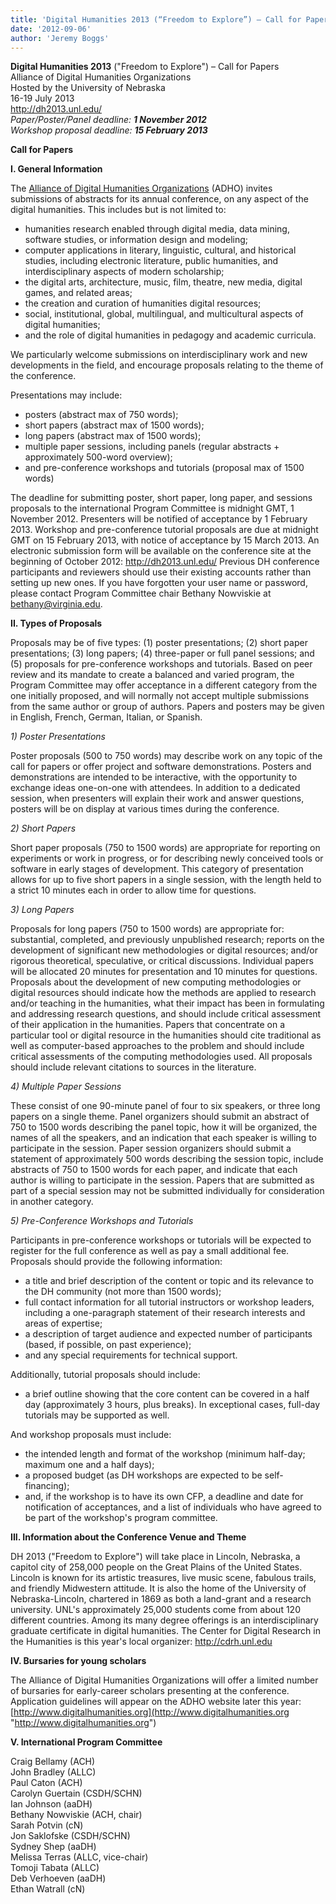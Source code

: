 ```yaml
---
title: 'Digital Humanities 2013 (“Freedom to Explore”) – Call for Papers'
date: '2012-09-06'
author: 'Jeremy Boggs'
---
```

**Digital Humanities 2013** ("Freedom to Explore") – Call for Papers  
Alliance of Digital Humanities Organizations  
Hosted by the University of Nebraska  
16-19 July 2013  
<http://dh2013.unl.edu/>  
*Paper/Poster/Panel deadline: **1 November 2012**  
Workshop proposal deadline: **15 February 2013***

**Call for Papers**

**I. General Information**

The [Alliance of Digital Humanities Organizations](http://digitalhumanities.org/) (ADHO) invites submissions of abstracts for its annual conference, on any aspect of the digital humanities. This includes but is not limited to:

- humanities research enabled through digital media, data mining, software studies, or information design and modeling;
- computer applications in literary, linguistic, cultural, and historical studies, including electronic literature, public humanities, and interdisciplinary aspects of modern scholarship;
- the digital arts, architecture, music, film, theatre, new media, digital games, and related areas;
- the creation and curation of humanities digital resources;
- social, institutional, global, multilingual, and multicultural aspects of digital humanities;
- and the role of digital humanities in pedagogy and academic curricula.

We particularly welcome submissions on interdisciplinary work and new developments in the field, and encourage proposals relating to the theme of the conference.

Presentations may include:

- posters (abstract max of 750 words);
- short papers (abstract max of 1500 words);
- long papers (abstract max of 1500 words);
- multiple paper sessions, including panels (regular abstracts + approximately 500-word overview);
- and pre-conference workshops and tutorials (proposal max of 1500 words)

The deadline for submitting poster, short paper, long paper, and sessions proposals to the international Program Committee is midnight GMT, 1 November 2012. Presenters will be notified of acceptance by 1 February 2013. Workshop and pre-conference tutorial proposals are due at midnight GMT on 15 February 2013, with notice of acceptance by 15 March 2013. An electronic submission form will be available on the conference site at the beginning of October 2012: <http://dh2013.unl.edu/> Previous DH conference participants and reviewers should use their existing accounts rather than setting up new ones. If you have forgotten your user name or password, please contact Program Committee chair Bethany Nowviskie at [bethany@virginia.edu](mailto:bethany@virginia.edu?subject=DH%202013%20conference).

**II. Types of Proposals**

Proposals may be of five types: (1) poster presentations; (2) short paper presentations; (3) long papers; (4) three-paper or full panel sessions; and (5) proposals for pre-conference workshops and tutorials. Based on peer review and its mandate to create a balanced and varied program, the Program Committee may offer acceptance in a different category from the one initially proposed, and will normally not accept multiple submissions from the same author or group of authors. Papers and posters may be given in English, French, German, Italian, or Spanish.

*1) Poster Presentations*

Poster proposals (500 to 750 words) may describe work on any topic of the call for papers or offer project and software demonstrations. Posters and demonstrations are intended to be interactive, with the opportunity to exchange ideas one-on-one with attendees. In addition to a dedicated session, when presenters will explain their work and answer questions, posters will be on display at various times during the conference.

*2) Short Papers*

Short paper proposals (750 to 1500 words) are appropriate for reporting on experiments or work in progress, or for describing newly conceived tools or software in early stages of development. This category of presentation allows for up to five short papers in a single session, with the length held to a strict 10 minutes each in order to allow time for questions.

*3) Long Papers*

Proposals for long papers (750 to 1500 words) are appropriate for: substantial, completed, and previously unpublished research; reports on the development of significant new methodologies or digital resources; and/or rigorous theoretical, speculative, or critical discussions. Individual papers will be allocated 20 minutes for presentation and 10 minutes for questions. Proposals about the development of new computing methodologies or digital resources should indicate how the methods are applied to research and/or teaching in the humanities, what their impact has been in formulating and addressing research questions, and should include critical assessment of their application in the humanities. Papers that concentrate on a particular tool or digital resource in the humanities should cite traditional as well as computer-based approaches to the problem and should include critical assessments of the computing methodologies used. All proposals should include relevant citations to sources in the literature.

*4) Multiple Paper Sessions*

These consist of one 90-minute panel of four to six speakers, or three long papers on a single theme. Panel organizers should submit an abstract of 750 to 1500 words describing the panel topic, how it will be organized, the names of all the speakers, and an indication that each speaker is willing to participate in the session. Paper session organizers should submit a statement of approximately 500 words describing the session topic, include abstracts of 750 to 1500 words for each paper, and indicate that each author is willing to participate in the session. Papers that are submitted as part of a special session may not be submitted individually for consideration in another category.

*5) Pre-Conference Workshops and Tutorials*

Participants in pre-conference workshops or tutorials will be expected to register for the full conference as well as pay a small additional fee. Proposals should provide the following information:

- a title and brief description of the content or topic and its relevance to the DH community (not more than 1500 words);
- full contact information for all tutorial instructors or workshop leaders, including a one-paragraph statement of their research interests and areas of expertise;
- a description of target audience and expected number of participants (based, if possible, on past experience);
- and any special requirements for technical support.

Additionally, tutorial proposals should include:

- a brief outline showing that the core content can be covered in a half day (approximately 3 hours, plus breaks). In exceptional cases, full-day tutorials may be supported as well.

And workshop proposals must include:

- the intended length and format of the workshop (minimum half-day; maximum one and a half days);
- a proposed budget (as DH workshops are expected to be self-financing);
- and, if the workshop is to have its own CFP, a deadline and date for notification of acceptances, and a list of individuals who have agreed to be part of the workshop's program committee.

**III. Information about the Conference Venue and Theme**

DH 2013 ("Freedom to Explore") will take place in Lincoln, Nebraska, a capitol city of 258,000 people on the Great Plains of the United States. Lincoln is known for its artistic treasures, live music scene, fabulous trails, and friendly Midwestern attitude. It is also the home of the University of Nebraska-Lincoln, chartered in 1869 as both a land-grant and a research university. UNL's approximately 25,000 students come from about 120 different countries. Among its many degree offerings is an interdisciplinary graduate certificate in digital humanities. The Center for Digital Research in the Humanities is this year's local organizer: <http://cdrh.unl.edu>

**IV. Bursaries for young scholars**

The Alliance of Digital Humanities Organizations will offer a limited number of bursaries for early-career scholars presenting at the conference. Application guidelines will appear on the ADHO website later this year: [http://www.digitalhumanities.org](http://www.digitalhumanities.org "http://www.digitalhumanities.org")

**V. International Program Committee**

Craig Bellamy (ACH)  
John Bradley (ALLC)  
Paul Caton (ACH)  
Carolyn Guertain (CSDH/SCHN)  
Ian Johnson (aaDH)  
Bethany Nowviskie (ACH, chair)  
Sarah Potvin (cN)  
Jon Saklofske (CSDH/SCHN)  
Sydney Shep (aaDH)  
Melissa Terras (ALLC, vice-chair)  
Tomoji Tabata (ALLC)  
Deb Verhoeven (aaDH)  
Ethan Watrall (cN)